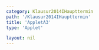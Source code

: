 ```yaml
---
category: Klausur2014IHaupttermin
path: '/Klausur2014IHaupttermin'
title: 'AppletA3'
type: 'Applet'

layout: nil
---
```

<link type="text/css" href="https://cdnjs.cloudflare.com/ajax/libs/jsxgraph/0.99.6/jsxgraph.css"><link rel="stylesheet" type="text/css" href="//cdnjs.cloudflare.com/ajax/libs/jsxgraph/0.99.7/jsxgraph.css" />
<div id="b73faa2b-ffd6-4700-be88-ec7f0443e74c" class="jxgbox" style="width:500px; height:500px">
<script type="text/javascript">
    (function() {
	//board
var board = JXG.JSXGraph.initBoard('b73faa2b-ffd6-4700-be88-ec7f0443e74c', {
                boundingbox: [-1.5, 6, 8.5, -2.5],
                axis: true
                
            });
            
var g = x => -0.25*x;
var Gg = board.create('functiongraph', [g], {name: 'g', withLabel: true});
var B = board.create('glider', [2, -0.5, Gg], {name: 'B', color:'orange'});

var A = board.create('point' , [0,0], {name: 'A', fixed:true});
var C = board.create('point', [4.5, 3], {name: 'C', fixed:true});

var AC_L = board.create('line', [A,C], {visible: false});
var D = board.create('reflection', [B, AC_L], {name: 'D', fixed: true, trace: true, color:'green'})

board.create('segment', [A, B], {color: 'green', strokewidth: 4});
board.create('segment', [A, D], {color: 'green', strokewidth: 4});
board.create('segment', [B, C], {color: 'green', strokewidth: 4});
board.create('segment', [D, C], {color: 'green', strokewidth: 4});
board.create('segment', [A,C], {color: 'gray', strokewidth: 1});
board.create('segment', [B,D], {color: 'gray', strokewidth: 1});

var B_T = board.create('text', [0.5, -1.5, function() {
return 'B(' + JXG.toFixed(B.X(), 1) + ', ' + JXG.toFixed(B.Y(),1) + ')';
}], {fontsize:18});

var NR_T = board.create('text', [0.5, 5.5, '2014 HT Mat1 A3'], {fontsize: 18})

	
})()
  </script>
  </div>
